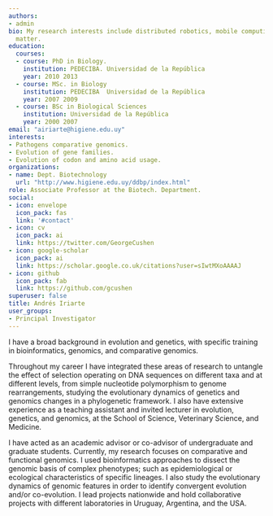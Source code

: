 ```yaml
---
authors:
- admin
bio: My research interests include distributed robotics, mobile computing and programmable
  matter.
education:
  courses:
  - course: PhD in Biology. 
    institution: PEDECIBA. Universidad de la República
    year: 2010 2013
  - course: MSc. in Biology
    institution: PEDECIBA  Universidad de la República
    year: 2007 2009
  - course: BSc in Biological Sciences
    institution: Universidad de la República
    year: 2000 2007
email: "airiarte@higiene.edu.uy"
interests:
- Pathogens comparative genomics.
- Evolution of gene families.
- Evolution of codon and amino acid usage.
organizations:
- name: Dept. Biotechnology
  url: "http://www.higiene.edu.uy/ddbp/index.html"
role: Associate Professor at the Biotech. Department.
social:
- icon: envelope
  icon_pack: fas
  link: '#contact'
- icon: cv
  icon_pack: ai
  link: https://twitter.com/GeorgeCushen
- icon: google-scholar
  icon_pack: ai
  link: https://scholar.google.co.uk/citations?user=sIwtMXoAAAAJ
- icon: github
  icon_pack: fab
  link: https://github.com/gcushen
superuser: false
title: Andrés Iriarte
user_groups:
- Principal Investigator
---
```


I have a broad background in evolution and genetics, with specific training in bioinformatics, genomics, and comparative genomics. 

Throughout my career I have integrated these areas of research to untangle the effect of selection operating on DNA sequences on different taxa and at different levels, from simple nucleotide polymorphism to genome rearrangements, studying the evolutionary dynamics of genetics and genomics changes in a phylogenetic framework. I also have extensive experience as a teaching assistant and invited lecturer in evolution, genetics, and genomics, at the School of Science, Veterinary Science, and Medicine. 

I have acted as an academic advisor or co-advisor of undergraduate and graduate students. Currently, my research focuses on comparative and functional genomics. I used bioinformatics approaches to dissect the genomic basis of complex phenotypes; such as epidemiological or ecological characteristics of specific lineages. I also study the evolutionary dynamics of genomic features in order to identify convergent evolution and/or co-evolution. I lead projects nationwide and hold collaborative projects with different laboratories in Uruguay, Argentina, and the USA.